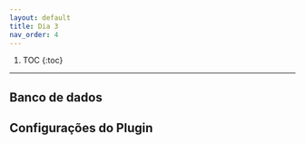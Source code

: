 ```yaml
---
layout: default
title: Dia 3
nav_order: 4
---
```

1. TOC
{:toc}
---

## Banco de dados

## Configurações do Plugin



